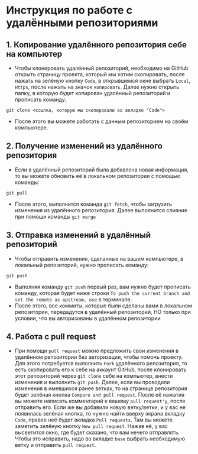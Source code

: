 # Инструкция по работе с удалёнными репозиториями

## 1. Копирование удалённого репозитория себе на компьютер
* Чтобы клонировать удалённый репозиторий, необходимо на GitHub открыть страницу проекта, который мы хотим скопировать, после нажать на зелёную кнопку `Code`, в открывшемся окне выбрать `Local`, `Https`, после нажать на значок `копировать`. Далее нужно открыть папку, в которую будет копирован удалённый репозиторий и прописать команду:
```
git clone <ссылка, которую мы скопировали во вкладке "Code">
```
* После этого вы можете работать с данным репозиторием на своём компьютере.

## 2. Получение изменений из удалённого репозитория
* Если в удалённый репозиторий была добавлена новая информация, то вы можете обновить её в локальном репозитории с помощью команды:
```
git pull
```
* После этого, выполнится команда `git fetch`, чтобы загрузить изменения из удалённого репозитория. Далее выполнится слияние при помощи команды `git merge`

## 3. Отправка изменений в удалённый репозиторий
* Чтобы отправить изменения, сделанные на вашем компьютере, в локальный репозиторий, нужно прописать команду:
```
git push
```
* Выполняя команду `git push` первый раз, вам нужно будет прописать команду, которая будет ниже строки `To push the current branch and set the remote as upstream, use` в терминале.
* После этого, все коммиты, которые были сделаны вами в локальном репозитории, передадутся в удалённый репозиторий, НО только при условии, что вы авторизованы в удалённом репозитории

## 4. Работа с pull request
* При помощи `pull request` можно предложить свои изменения в удалённом репозитории без авторизации, чтобы помочь проекту. Для этого потребуется выполнить `Fork` удалённого репозитория, то есть скопировать его к себе на аккаунт GitHub, после клонировать этот репозиторий через `git clone` себе на компьютер, внести изменения и выполнить `git push`. Далее, если вы проводили изменения в имевшихся ранее ветках, то на странице репозитория будет зелёная кнопка `Compare and pull request`. После её нажатия вы можете написать комментарий к вашему `pull request'у`, после отправить его. Если же вы добавили новую ветку/ветки, и у вас не появилась зелёная кнопка, то нужно найти вверху экрана вкладку `Code`, правее неё будет вкладка `Pull requests`. Там вы можете заметить зелёную кнопку `New pull request`. Нажав её, у вас высветится окно, где будет сказано, что вам нечего отправлять. Чтобы это исправить, надо во вкладке `base` выбрать необходимую ветку и отправить `pull request`.